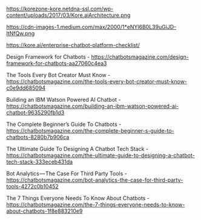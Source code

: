 https://korezone-kore.netdna-ssl.com/wp-content/uploads/2017/03/Kore.aiArchitecture.png

https://cdn-images-1.medium.com/max/2000/1*eNYl6B0L39uGiJD-ltNfQw.png

https://kore.ai/enterprise-chatbot-platform-checklist/


Design Framework for Chatbots - https://chatbotsmagazine.com/design-framework-for-chatbots-aa27060c4ea3


The Tools Every Bot Creator Must Know - https://chatbotsmagazine.com/the-tools-every-bot-creator-must-know-c0e9dd685094

Building an IBM Watson Powered AI Chatbot - https://chatbotsmagazine.com/building-an-ibm-watson-powered-ai-chatbot-9635290fb1d3

The Complete Beginner’s Guide To Chatbots - https://chatbotsmagazine.com/the-complete-beginner-s-guide-to-chatbots-8280b7b906ca

The Ultimate Guide To Designing A Chatbot Tech Stack - https://chatbotsmagazine.com/the-ultimate-guide-to-designing-a-chatbot-tech-stack-333eceb431da

Bot Analytics — The Case For Third Party Tools - https://chatbotsmagazine.com/bot-analytics-the-case-for-third-party-tools-4272c0b10452

The 7 Things Everyone Needs To Know About Chatbots - https://chatbotsmagazine.com/the-7-things-everyone-needs-to-know-about-chatbots-1f8e883210e9



